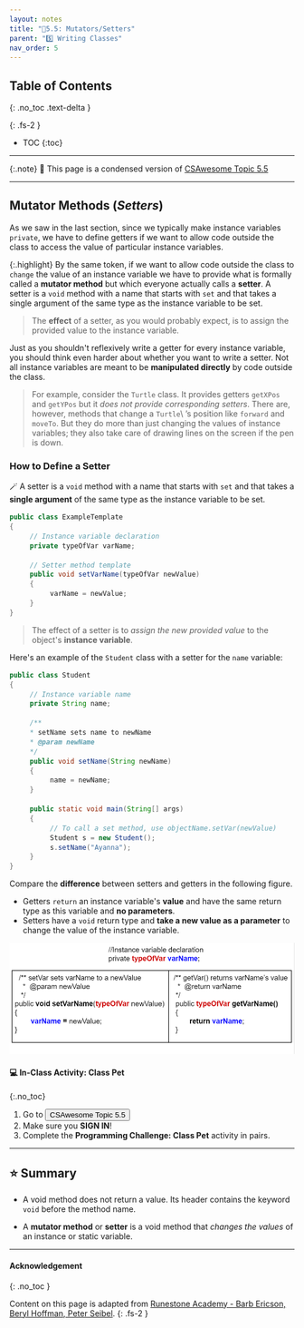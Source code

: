 ```yaml
---
layout: notes
title: "📓5.5: Mutators/Setters" 
parent: "5️⃣ Writing Classes"
nav_order: 5
---
```


## Table of Contents
{: .no_toc .text-delta }

{: .fs-2 }
- TOC
{:toc}

---

{:.note}
📖 This page is a condensed version of [CSAwesome Topic 5.5](https://runestone.academy/ns/books/published/csawesome/Unit5-Writing-Classes/topic-5-5-mutator-methods.html?mode=browsing) 

---

## Mutator Methods (_Setters_)

As we saw in the last section, since we typically make instance variables
``private``, we have to define getters if we want to allow code outside the
class to access the value of particular instance variables.

{:.highlight} 
By the same token, if we want to allow code outside the class to `change` the value of an instance variable we have to provide what is formally called a
**mutator method** but which everyone actually calls a **setter**. A setter is a `void` method with a name that starts with ``set`` and that takes a single
argument of the same type as the instance variable to be set. 
> The **effect** of a setter, as you would probably expect, is to assign the provided value to the instance variable.

Just as you shouldn't reflexively write a getter for every instance variable,
you should think even harder about whether you want to write a setter. Not all
instance variables are meant to be **manipulated directly** by code outside the
class.
> For example, consider the ``Turtle`` class. It provides getters ``getXPos`` and
``getYPos`` but it _does not provide corresponding setters_. There are, however,
methods that change a ``Turtle``\ ’s position like ``forward`` and ``moveTo``.
But they do more than just changing the values of instance variables; they also
take care of drawing lines on the screen if the pen is down. 

### How to Define a Setter

<div class="imp" markdown="block">

🪄 A setter is a `void` method with a name that starts with ``set`` and that takes a **single
argument** of the same type as the instance variable to be set.

```java
public class ExampleTemplate
{
     // Instance variable declaration
     private typeOfVar varName;

     // Setter method template
     public void setVarName(typeOfVar newValue)
     {
          varName = newValue;
     }
}
```
> The effect of a setter is to *assign the new provided value* to the object's **instance variable**. 

</div>

Here's an example of the ``Student`` class with a setter for the ``name`` variable:

```java
public class Student
{
     // Instance variable name
     private String name;

     /**
     * setName sets name to newName
     * @param newName
     */
     public void setName(String newName)
     {
          name = newName;
     }

     public static void main(String[] args)
     {
          // To call a set method, use objectName.setVar(newValue)
          Student s = new Student();
          s.setName("Ayanna");
     }
}
```

Compare the **difference** between setters and getters in the following figure.
* Getters `return` an instance variable's **value** and have the same return type as this variable and **no parameters**. 
* Setters have a `void` return type and **take a new value as a parameter** to change the value of the instance variable.

![image](Figures/get-set-comparison.png)

#### 💻 In-Class Activity: Class Pet
{:.no_toc}


<div class="task" markdown="block">

1. Go to <a href="https://runestone.academy/ns/books/published/csawesome/Unit5-Writing-Classes/topic-5-5-mutator-methods.html?mode=browsing"><button type="button" name="button" class="btn">CSAwesome Topic 5.5</button></a> 
2. Make sure you **SIGN IN**!
3. Complete the **Programming Challenge: Class Pet** activity in pairs.

</div>

---

## ⭐️ Summary

- A void method does not return a value. Its header contains the keyword ``void`` before the method name.

- A **mutator method** or **setter** is a void method that _changes the values_ of an instance or static
  variable.
  

---

#### Acknowledgement
{: .no_toc }

Content on this page is adapted from [Runestone Academy - Barb Ericson, Beryl Hoffman, Peter Seibel](https://runestone.academy/ns/books/published/csawesome/index.html?mode=browsing).
{: .fs-2 }
